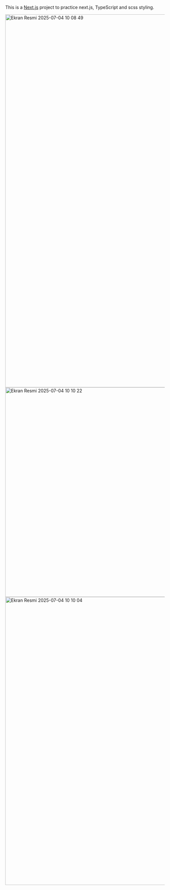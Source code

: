 This is a [Next.js](https://nextjs.org) project to practice next.js, TypeScript and scss styling.

<img width="1178" alt="Ekran Resmi 2025-07-04 10 08 49" src="https://github.com/user-attachments/assets/acd272e4-38f1-4569-a495-a6fa8925b1c7" />
<img width="662" alt="Ekran Resmi 2025-07-04 10 10 22" src="https://github.com/user-attachments/assets/843fd09b-6592-40ea-b871-753bcc6ee464" />
<img width="910" alt="Ekran Resmi 2025-07-04 10 10 04" src="https://github.com/user-attachments/assets/5fa173e5-c6ef-4a4f-9b12-ab3b9f38e317" />
